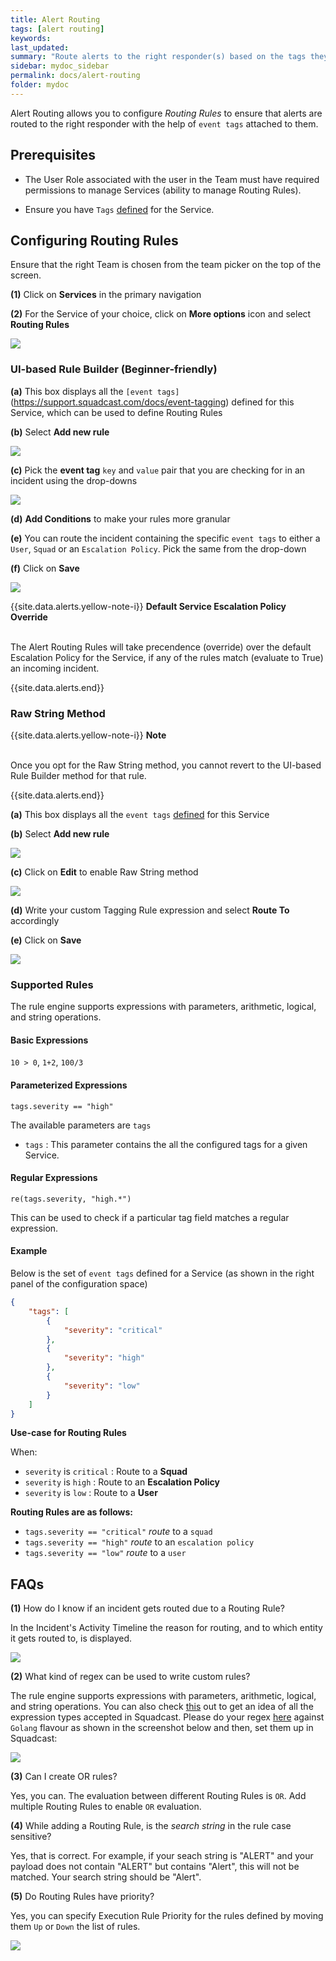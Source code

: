 ```yaml
---
title: Alert Routing
tags: [alert routing]
keywords:
last_updated:
summary: "Route alerts to the right responder(s) based on the tags they carry"
sidebar: mydoc_sidebar
permalink: docs/alert-routing
folder: mydoc
---
```


Alert Routing allows you to configure _Routing Rules_ to ensure that alerts are routed to the right responder with the help of `event tags` attached to them.

## Prerequisites

- The User Role associated with the user in the Team must have required permissions to manage Services (ability to manage Routing Rules).

- Ensure you have `Tags` [defined](https://support.squadcast.com/docs/event-tagging) for the Service.

## Configuring Routing Rules

Ensure that the right Team is chosen from the team picker on the top of the screen.

**(1)** Click on **Services** in the primary navigation

**(2)** For the Service of your choice, click on **More options** icon and select **Routing Rules**

![](images/alert_routing_1.png)

### UI-based Rule Builder (Beginner-friendly)

**(a)** This box displays all the `[event tags]`(https://support.squadcast.com/docs/event-tagging) defined for this Service, which can be used to define Routing Rules

**(b)** Select **Add new rule**

![](images/alert_routing_3.png)

**(c)** Pick the **event tag** `key` and `value` pair that you are checking for in an incident using the drop-downs

![](images/alert_routing_4.png)

**(d)** **Add Conditions** to make your rules more granular

**(e)** You can route the incident containing the specific `event tags` to either a `User`, `Squad` or an `Escalation Policy`. Pick the same from the drop-down

**(f)** Click on **Save**

![](images/alert_routing_5.png)

{{site.data.alerts.yellow-note-i}}
<b>Default Service Escalation Policy Override</b>
<br/><br/><p>The Alert Routing Rules will take precendence (override) over the default Escalation Policy for the Service, if any of the rules match (evaluate to True) an incoming incident.</p>
{{site.data.alerts.end}}

### Raw String Method

{{site.data.alerts.yellow-note-i}}
<b>Note</b>
<br/><br/><p>Once you opt for the Raw String method, you cannot revert to the UI-based Rule Builder method for that rule.</p>
{{site.data.alerts.end}}

**(a)** This box displays all the `event tags` [defined](https://support.squadcast.com/docs/event-tagging) for this Service

**(b)** Select **Add new rule**

![](images/alert_routing_3.png)

**(c)** Click on **Edit** to enable Raw String method

![](images/alert_routing_7.png)

**(d)** Write your custom Tagging Rule expression and select **Route To** accordingly

**(e)** Click on **Save**

![](images/alert_routing_6.png)

### Supported Rules

The rule engine supports expressions with parameters, arithmetic, logical, and string operations.

#### Basic Expressions

`10 > 0`, `1+2`, `100/3`

#### Parameterized Expressions

`tags.severity == "high"`

The available parameters are `tags`

- `tags` : This parameter contains the all the configured tags for a given Service.

#### Regular Expressions

`re(tags.severity, "high.*")`

This can be used to check if a particular tag field matches a regular expression.

#### Example

Below is the set of `event tags` defined for a Service (as shown in the right panel of the configuration space)

```json
{
	"tags": [
		{
			"severity": "critical"
		},
		{
			"severity": "high"
		},
		{
			"severity": "low"
		}
	]
}
```

**Use-case for Routing Rules**

When:

- `severity` is `critical` : Route to a **Squad**
- `severity` is `high` : Route to an **Escalation Policy**
- `severity` is `low` : Route to a **User**

**Routing Rules are as follows:**

- `tags.severity == "critical"` _route_ to a `squad`
- `tags.severity == "high"` _route_ to an `escalation policy`
- `tags.severity == "low"` _route_ to a `user`

## FAQs

**(1)** How do I know if an incident gets routed due to a Routing Rule?

In the Incident's Activity Timeline the reason for routing, and to which entity it gets routed to, is displayed.

![](images/routing_reason.png)

**(2)** What kind of regex can be used to write custom rules?

The rule engine supports expressions with parameters, arithmetic, logical, and string operations. You can also check <a href="https://regex101.com">this</a> out to get an idea of all the expression types accepted in Squadcast. Please do your regex [here](https://regex101.com) against `Golang` flavour as shown in the screenshot below and then, set them up in Squadcast:

![](images/de-duplication_9.png)

**(3)** Can I create OR rules?

Yes, you can. The evaluation between different Routing Rules is `OR`. Add multiple Routing Rules to enable `OR` evaluation.

**(4)** While adding a Routing Rule, is the _search string_ in the rule case sensitive?

Yes, that is correct. For example, if your seach string is "ALERT" and your payload does not contain "ALERT" but contains "Alert", this will not be matched. Your search string should be "Alert".

**(5)** Do Routing Rules have priority?

Yes, you can specify Execution Rule Priority for the rules defined by moving them `Up` or `Down` the list of rules.

![](images/status-based-deduplication_5.png)
